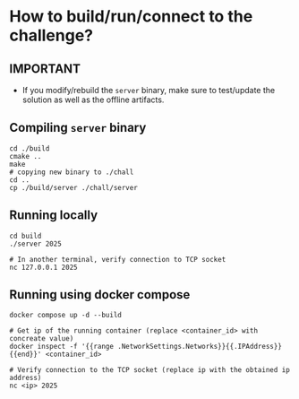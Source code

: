 # How to build/run/connect to the challenge?

## IMPORTANT
- If you modify/rebuild the `server` binary, make sure to test/update the solution as well as the offline artifacts.

## Compiling `server` binary

```
cd ./build
cmake ..
make
# copying new binary to ./chall
cd ..
cp ./build/server ./chall/server
```

## Running locally

```
cd build
./server 2025

# In another terminal, verify connection to TCP socket
nc 127.0.0.1 2025
```

## Running using docker compose

```
docker compose up -d --build

# Get ip of the running container (replace <container_id> with concreate value)
docker inspect -f '{{range .NetworkSettings.Networks}}{{.IPAddress}}{{end}}' <container_id>

# Verify connection to the TCP socket (replace ip with the obtained ip address)
nc <ip> 2025
```
